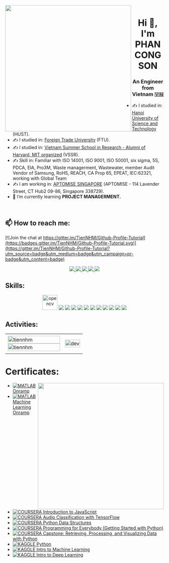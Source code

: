 <img align="left" width="400" src="https://scontent.fhan14-2.fna.fbcdn.net/v/t39.30808-6/273937178_4968100503235741_7747263296185788677_n.jpg?_nc_cat=108&ccb=1-7&_nc_sid=09cbfe&_nc_ohc=hhCAGkL1UQ0AX8nGcVj&_nc_ht=scontent.fhan14-2.fna&oh=00_AfCC4SEwt1p-1WzeVmmRbfb4tjkHuSPJ3C46GWXniVmKqw&oe=637FA9A9">
<h1 align="center">Hi 👋, I'm PHAN CONG SON</h1>
<p align="center">
  <h3 align="center">An Engineer from Vietnam 🇻🇳 </h3>
</p>


- ✍ I studied in: [Hanoi University of Science and Technology](https://www.hust.edu.vn/) (HUST).
- ✍ I studied in: [Foreign Trade University](https://ftu.edu.vn/) (FTU).
- ✍ I studied in: [Vietnam Summer School in Research - Alumni of Harvard, MIT organized](https://www.facebook.com/vssr.vn/) (VSSR).
- ✍ Skill in: Familiar with ISO 14001, ISO 9001, ISO 50001, six sigma, 5S, PDCA, EIA, Pro3M, Waste managerment, Wastewater, member Audit Vendor of Samsung, RoHS, REACH, CA Prop 65, EPEAT, IEC:62321, working with Global Team
- ✍ I am working in: [APTOMISE SINGAPORE](https://aptoscreations.com/) (APTOMISE - 114 Lavender Street, CT Hub2 09-86, Singapore 338729).
- 🌱 I’m currently learning **PROJECT MANAGERMENT.**
<br />

## 📫 How to reach me:

[![Join the chat at https://gitter.im/TienNHM/Github-Profile-Tutorial](https://badges.gitter.im/TienNHM/Github-Profile-Tutorial.svg)](https://gitter.im/TienNHM/Github-Profile-Tutorial?utm_source=badge&utm_medium=badge&utm_campaign=pr-badge&utm_content=badge)

<p align="center">
<a href="https://zalo.me/phancongson" target="_blank">
    <img src="https://1000logos.net/wp-content/uploads/2022/02/Zalo-Logo-2012-500x281.png"/>
  </a>                                                     
  <a href="https://www.linkedin.com/in/sonphan-environment/" target="_blank">
    <img src="https://img.icons8.com/fluent/48/000000/linkedin.png"/>
  </a>
  <a href="https://www.facebook.com/phancongson" alt="Facebook">
    <img src="https://img.icons8.com/fluent/48/000000/facebook-new.png" target="_blank" />
  </a> 
  <a href="https://github.com/phancongson" alt="Github">
    <img src="https://img.icons8.com/fluent/48/000000/github.png"/>
  </a> 
  <a href="mailto:sonpcbk@gmail.com" alt="Email">
    <img src="https://img.icons8.com/fluent/48/000000/mailing.png"/>
  </a>
</p>

## Skills:
<p align="center">
  <img src="https://www.vectorlogo.zone/logos/opencv/opencv-icon.svg" alt="opencv" width="48" height="48"/> 
  <img src="https://img.icons8.com/color/48/000000/microsoft-sql-server.png"/>
  <img src="https://img.icons8.com/color/48/000000/mysql-logo.png"/>
  <img src="https://img.icons8.com/color/48/000000/mongodb.png"/>
  <img src="https://img.icons8.com/fluent/48/000000/matlab.png"/>
  <img src="https://img.icons8.com/color/48/000000/git.png"/>
  <img src="https://img.icons8.com/color/48/000000/github-2.png"/>
  <img src="https://img.icons8.com/color/48/000000/visual-studio-code-2019.png"/>
  <img src="https://img.icons8.com/color/48/000000/visual-studio-2019.png"/>
  <img src="https://img.icons8.com/dusk/48/000000/anaconda.png"/>
  <img src="https://img.icons8.com/fluent/48/000000/spyder-ide.png"/>
  <img src="https://img.icons8.com/color/48/000000/trello.png"/>
</p>

## Activities:

<table style="width:100%;">
  <tr>
    <td>
      <img src="https://github-readme-stats.vercel.app/api/top-langs/?username=tiennhm&bg_color=FFFFFF00&text_color=179fa3&layout=compact&hide=CSS&langs_count=10&custom_title=Top%20ngôn%20ngữ%20được%20dùng" alt="tiennhm" width="100%"/>
      <img src="https://github-readme-stats.vercel.app/api?username=tiennhm&bg_color=FFFFFF00&text_color=179fa3&show_icons=true&count_private=true&include_all_commits=true&custom_title=Hoạt%20động%20trên%20Github" alt="tiennhm" width="100%"/>
    </td>
    <td>
      <p align="center"> 
        <img src="https://scontent.fhan14-3.fna.fbcdn.net/v/t1.6435-9/59069604_2278340205545131_5656680041472327680_n.jpg?_nc_cat=111&ccb=1-7&_nc_sid=0debeb&_nc_ohc=YZ5E1PUjGkgAX9-3g5B&_nc_ht=scontent.fhan14-3.fna&oh=00_AfBR2dYkcxNjyisxbsoVUXJ_J3hm-IX5nTBGZXNZrIgpbg&oe=63A1A947" alt="dev" width="100%"/>
      </p>
    </td>
  </tr>
</table>

# Certificates:

<img align="right" width="400" src="https://github.githubassets.com/images/modules/profile/profile-joined-github.svg">

- [![MATLAB](https://img.shields.io/badge/-MATLAB-orange) Onramp](https://matlabacademy.mathworks.com/progress/share/certificate.html?id=c2f444b8-d6ce-4eef-9934-48d7fa7da2d1)
- [![MATLAB](https://img.shields.io/badge/-MATLAB-orange) Machine Learning Onramp](https://matlabacademy.mathworks.com/progress/share/certificate.html?id=ad7fb8de-67d7-487f-95ee-f3871a61b1e1)
- [![COURSERA](https://img.shields.io/badge/-COURSERA-green) Introduction to JavaScript](https://www.coursera.org/account/accomplishments/certificate/XFNU3UXCK5DG)
- [![COURSERA](https://img.shields.io/badge/-COURSERA-green) Audio Classification with TensorFlow](https://www.coursera.org/account/accomplishments/certificate/MBSDFCKQ9X8E)
- [![COURSERA](https://img.shields.io/badge/-COURSERA-green) Python Data Structures](https://www.coursera.org/account/accomplishments/certificate/PQMJRCLM7BCQ)
- [![COURSERA](https://img.shields.io/badge/-COURSERA-green) Programming for Everybody (Getting Started with Python)](https://www.coursera.org/account/accomplishments/certificate/V7MK7JDL96DU)
- [![COURSERA](https://img.shields.io/badge/-COURSERA-green) Capstone: Retrieving, Processing, and Visualizing Data with Python](https://www.coursera.org/account/accomplishments/certificate/DVXXD98ESKLP)
- [![KAGGLE](https://img.shields.io/badge/-KAGGLE-blue) Python](https://www.kaggle.com/learn/certification/nguyenhuynhminhtien/python)
- [![KAGGLE](https://img.shields.io/badge/-KAGGLE-blue) Intro to Machine Learning](https://www.kaggle.com/learn/certification/nguyenhuynhminhtien/intro-to-machine-learning)
- [![KAGGLE](https://img.shields.io/badge/-KAGGLE-blue) Intro to Deep Learning](https://www.kaggle.com/learn/certification/nguyenhuynhminhtien/intro-to-deep-learning)

